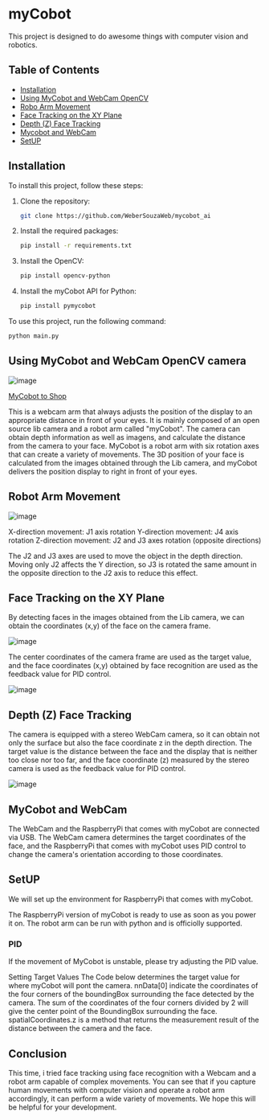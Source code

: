 # myCobot
This project is designed to do awesome things with computer vision and robotics.

## Table of Contents
- [Installation](#installation)
- [Using MyCobot and WebCam OpenCV](#using-mycobot-and-webcam-opencv-camera)
- [Robo Arm Movement](#robot-arm-movement)
- [Face Tracking on the XY Plane](#face-tracking-on-the-xy-plane)
- [Depth (Z) Face Tracking](#depth-z-face-tracking)
- [Mycobot and WebCam](#mycobot-and-webcam)
- [SetUP](#setup)

## Installation

To install this project, follow these steps:

1. Clone the repository:
    ```sh
    git clone https://github.com/WeberSouzaWeb/mycobot_ai
    ```
2. Install the required packages:
    ```sh
    pip install -r requirements.txt
      ```
3. Install the OpenCV:
    ```sh
    pip install opencv-python
    ```
4. Install the myCobot API for Python:
    ```sh
    pip install pymycobot
    ```

To use this project, run the following command:

```sh
python main.py
```

## Using MyCobot and WebCam OpenCV camera

![image](https://github.com/WeberSouzaWeb/mycobot_ai/assets/107212929/afb1a27b-4f69-4a19-9286-837bfcb819f8)

[MyCobot to Shop](https://shop.elephantrobotics.com/products/mycobot-pi-worlds-smallest-and-lightest-six-axis-collaborative-robot?sscid=71k8_gzej)

This is a webcam arm that always adjusts the position of the display to an appropriate distance in front of your eyes. It is mainly composed of an open source lib camera and a robot arm called "myCobot". The camera can obtain depth information as well as imagens, and calculate the distance from the camera to your face. MyCobot is a robot arm with six rotation axes that can create a variety of movements. The 3D position of your face is calculated from the images obtained through the Lib camera, and myCobot delivers the position display to right in front of your eyes. 

## Robot Arm Movement
![image](https://github.com/WeberSouzaWeb/mycobot_ai/assets/107212929/279eea02-c527-48fa-9752-77f7dc28ea62)

  X-direction movement: J1 axis rotation
  Y-direction movement: J4 axis rotation
  Z-direction movement: J2 and J3 axes rotation (opposite directions)

The J2 and J3 axes are used to move the object in the depth direction. Moving only J2 affects the Y direction, so J3 is rotated the same amount in the opposite direction to the J2 axis to reduce this effect.

## Face Tracking on the XY Plane
  By detecting faces in the images obtained from the Lib camera, we can obtain the coordinates (x,y) of the face on the camera frame.

  ![image](https://github.com/WeberSouzaWeb/mycobot_ai/assets/107212929/64eef99d-6bc8-461e-b484-9e2fca1fb0ec)

  The center coordinates of the camera frame are used as the target value, and the face coordinates (x,y) obtained by face recognition are used as the feedback value for PID control.

  ![image](https://github.com/WeberSouzaWeb/mycobot_ai/assets/107212929/16475f02-6c59-45a4-a59c-6e0a70af7912)

## Depth (Z) Face Tracking 
  The camera is equipped with a stereo WebCam camera, so it can obtain not only the surface but also the face coordinate z in the depth direction. The target value is the distance between the face and the display that is neither too close nor too far, and the face coordinate (z) measured by the stereo camera is used as the feedback value for PID control.

  ![image](https://github.com/WeberSouzaWeb/mycobot_ai/assets/107212929/99ed95fd-15c7-4fb1-a54d-45f152d1b2a5)

## MyCobot and WebCam
  The WebCam and the RaspberryPi that comes with myCobot are connected via USB.
  The WebCam camera determines the target coordinates of the face, and the RaspberryPi that comes with myCobot uses PID control to change the camera's orientation according to those coordinates.

## SetUP
  We will set up the environment for RaspberryPi that comes with myCobot.
  

  The RaspberryPi version of myCobot is ready to use as soon as you power it on. 
  The robot arm can be run with python and is officiolly supported.

### PID
If the movement of MyCobot is unstable, please try adjusting the PID value.

  Setting Target Values
    The Code below determines the target value for where myCobot will pont the camera. nnData[0] indicate the coordinates of the four corners of the boundingBox surrounding the face detected by the camera. The sum of the coordinates of the four corners divided by 2 will give the center point of the BoundingBox surrounding the face. spatialCoordinates.z is a method that returns the measurement result of the distance between the camera and the face.

## Conclusion
  This time, i tried face tracking using face recognition with a Webcam and a robot arm capable of complex movements. You can see that if you capture human movements with computer vision and operate a robot arm accordingly, it can perform a wide variety of movements. We hope this will be helpful for your development.

